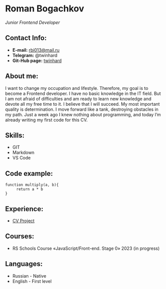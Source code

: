 # Roman Bogachkov
_Junior Frontend Developer_
## Contact Info:
+ **E-mail:**  rbi013@mail.ru
+ **Telegram:**  @twinhard
+ **Git-Hub page:**  [twinhard](https://github.com/twinhard) 
## About me:
I want to change my occupation and lifestyle. Therefore, my goal is to become a Frontend developer. I have no basic knowledge in the IT field. But I am not afraid of difficulties and am ready to learn new knowledge and devote all my free time to it. I believe that I will succeed. My most important quality is determination. I move forward like a tank, destroying obstacles in my path. Just a week ago I knew nothing about programming, and today I’m already writing my first code for this CV.
## Skills:
+ GIT
+ Markdown
+ VS Code
## Code example:
```
function multiply(a, b){
     return a * b
}
```
## Experience:
+ [CV Project](https://twinhard.github.io/rsschool-cv/cv)
## Courses:
+ RS Schools Course «JavaScript/Front-end. Stage 0» 2023 (in progress)
## Languages:
+ Russian - Native
+ English - First level
